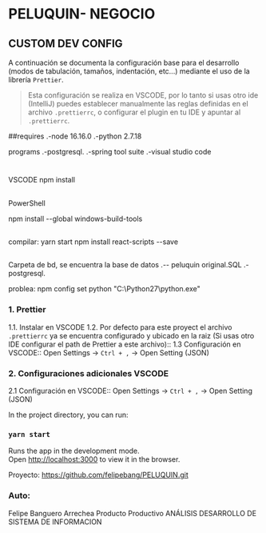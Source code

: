 # PELUQUIN- NEGOCIO



## CUSTOM DEV CONFIG

A continuación se documenta la configuración base para el desarrollo (modos de tabulación, tamaños, indentación, etc...) mediante el uso de la librería `Prettier`.

> Esta configuración se realiza en VSCODE, por lo tanto si usas otro ide (IntelliJ) puedes establecer manualmente las reglas definidas en el archivo `.prettierrc`, o configurar el plugin en tu IDE y apuntar al `.prettierrc`.

##requires
.-node 16.16.0
.-python 2.7.18

programs
.-postgresql.
.-spring tool suite
.-visual studio code



#
VSCODE
npm install

##
PowerShell

npm install --global windows-build-tools
##
compilar: yarn start
 npm install react-scripts --save 
 ##
 Carpeta de bd, se encuentra la base de datos
.-- peluquin original.SQL
 .-postgresql.


problea:
 npm config set python "C:\Python27\python.exe"



### 1. Prettier

1.1. Instalar en VSCODE 
1.2. Por defecto para este proyect el archivo `.prettierrc` ya se encuentra configurado y ubicado en la raiz (Si usas otro IDE configurar el path de Prettier a este archivo)::
1.3 Configuración en VSCODE:: Open Settings -> `Ctrl + ,` -> Open Setting (JSON)



### 2. Configuraciones adicionales VSCODE

2.1 Configuración en VSCODE:: Open Settings -> `Ctrl + ,` -> Open Setting (JSON)



In the project directory, you can run:

### `yarn start`

Runs the app in the development mode.<br />
Open [http://localhost:3000](http://localhost:3000) to view it in the browser.


Proyecto:
https://github.com/felipebang/PELUQUIN.git



### Auto:
Felipe Banguero Arrechea
Producto Productivo 
ANÁLISIS DESARROLLO DE SISTEMA DE INFORMACION